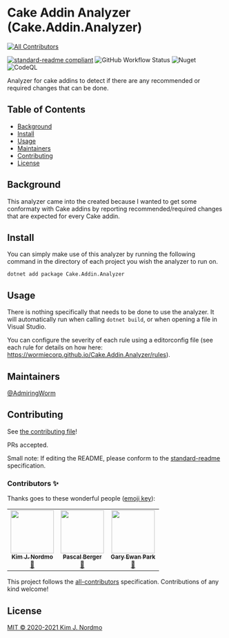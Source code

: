 # Cake Addin Analyzer (Cake.Addin.Analyzer)

<!-- ALL-CONTRIBUTORS-BADGE:START - Do not remove or modify this section -->
[![All Contributors](https://img.shields.io/badge/all_contributors-3-orange.svg?style=flat-square)](#contributors-)
<!-- ALL-CONTRIBUTORS-BADGE:END -->
[![standard-readme compliant](https://img.shields.io/badge/standard--readme-OK-green.svg?style=flat-square)](https://github.com/RichardLitt/standard-readme)
![GitHub Workflow Status](https://img.shields.io/github/workflow/status/WormieCorp/Cake.Addin.Analyzer/Build?logo=github&style=flat-square)
![Nuget](https://img.shields.io/nuget/v/Cake.Addin.Analyzer?logo=nuget&style=flat-square)
![CodeQL](https://github.com/WormieCorp/Cake.Addin.Analyzer/workflows/CodeQL/badge.svg)

Analyzer for cake addins to detect if there are any recommended or required changes that can be done.

## Table of Contents

- [Background](#background)
- [Install](#install)
- [Usage](#usage)
- [Maintainers](#maintainers)
- [Contributing](#contributing)
- [License](#license)

## Background

This analyzer came into the created because I wanted to get some conformaty with Cake addins by reporting recommended/required changes that are expected for every Cake addin.

## Install

You can simply make use of this analyzer by running the following command in the directory of each project you wish the analyzer to run on.

```shell
dotnet add package Cake.Addin.Analyzer
```

## Usage

There is nothing specifically that needs to be done to use the analyzer.
It will automatically run when calling `dotnet build`, or when opening a file in Visual Studio.

You can configure the severity of each rule using a editorconfig file (see each rule for details on how here: <https://wormiecorp.github.io/Cake.Addin.Analyzer/rules>).

## Maintainers

[@AdmiringWorm](https://github.com/AdmiringWorm)

## Contributing

See [the contributing file](CONTRIBUTING.md)!

PRs accepted.

Small note: If editing the README, please conform to the [standard-readme](https://github.com/RichardLitt/standard-readme) specification.

### Contributors ✨

Thanks goes to these wonderful people ([emoji key](https://allcontributors.org/docs/en/emoji-key)):

<!-- ALL-CONTRIBUTORS-LIST:START - Do not remove or modify this section -->
<!-- prettier-ignore-start -->
<!-- markdownlint-disable -->
<table>
  <tr>
    <td align="center"><a href="https://github.com/AdmiringWorm"><img src="https://avatars.githubusercontent.com/u/1474648?v=4?s=100" width="100px;" alt=""/><br /><sub><b>Kim J. Nordmo</b></sub></a><br /><a href="#maintenance-AdmiringWorm" title="Maintenance">🚧</a></td>
    <td align="center"><a href="https://github.com/pascalberger"><img src="https://avatars.githubusercontent.com/u/2190718?v=4?s=100" width="100px;" alt=""/><br /><sub><b>Pascal Berger</b></sub></a><br /><a href="https://github.com/WormieCorp/Cake.Addin.Analyzer/issues?q=author%3Apascalberger" title="Bug reports">🐛</a></td>
    <td align="center"><a href="https://www.gep13.co.uk/blog"><img src="https://avatars.githubusercontent.com/u/1271146?v=4?s=100" width="100px;" alt=""/><br /><sub><b>Gary Ewan Park</b></sub></a><br /><a href="https://github.com/WormieCorp/Cake.Addin.Analyzer/issues?q=author%3Agep13" title="Bug reports">🐛</a></td>
  </tr>
</table>

<!-- markdownlint-restore -->
<!-- prettier-ignore-end -->

<!-- ALL-CONTRIBUTORS-LIST:END -->

This project follows the [all-contributors](https://github.com/all-contributors/all-contributors) specification. Contributions of any kind welcome!

## License

[MIT © 2020-2021 Kim J. Nordmo](LICENSE.txt)

